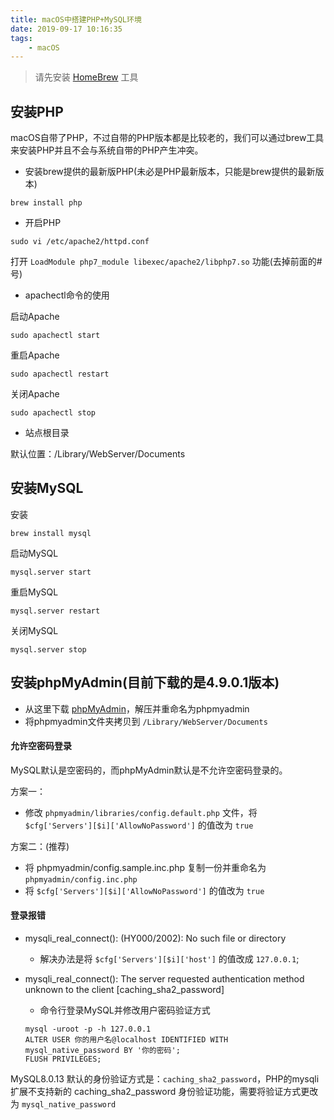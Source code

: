```yaml
---
title: macOS中搭建PHP+MySQL环境
date: 2019-09-17 10:16:35
tags:
	- macOS
---
```


> 请先安装 [HomeBrew](https://brew.sh) 工具

## 安装PHP

macOS自带了PHP，不过自带的PHP版本都是比较老的，我们可以通过brew工具来安装PHP并且不会与系统自带的PHP产生冲突。

- 安装brew提供的最新版PHP(未必是PHP最新版本，只能是brew提供的最新版本)
```
brew install php
```

- 开启PHP

```
sudo vi /etc/apache2/httpd.conf
```
打开 `LoadModule php7_module libexec/apache2/libphp7.so` 功能(去掉前面的#号)


- apachectl命令的使用

启动Apache
```
sudo apachectl start
```

重启Apache
```
sudo apachectl restart
```

关闭Apache
```
sudo apachectl stop
```

- 站点根目录

默认位置：/Library/WebServer/Documents

## 安装MySQL

安装
```
brew install mysql
```

启动MySQL
```
mysql.server start
```

重启MySQL
```
mysql.server restart
```

关闭MySQL
```
mysql.server stop
```

## 安装phpMyAdmin(目前下载的是4.9.0.1版本)

- 从这里下载 [phpMyAdmin](https://www.phpmyadmin.net)，解压并重命名为phpmyadmin
- 将phpmyadmin文件夹拷贝到 `/Library/WebServer/Documents`

#### 允许空密码登录

MySQL默认是空密码的，而phpMyAdmin默认是不允许空密码登录的。

方案一：
- 修改 `phpmyadmin/libraries/config.default.php` 文件，将 `$cfg['Servers'][$i]['AllowNoPassword']` 的值改为 `true`

方案二：(推荐)
- 将 phpmyadmin/config.sample.inc.php 复制一份并重命名为 `phpmyadmin/config.inc.php`
- 将 `$cfg['Servers'][$i]['AllowNoPassword']` 的值改为 `true`

#### 登录报错

- mysqli_real_connect(): (HY000/2002): No such file or directory
	* 解决办法是将 `$cfg['Servers'][$i]['host']` 的值改成 `127.0.0.1`;

- mysqli_real_connect(): The server requested authentication method unknown to the client [caching_sha2_password]
	* 命令行登录MySQL并修改用户密码验证方式
	```
	mysql -uroot -p -h 127.0.0.1
	ALTER USER 你的用户名@localhost IDENTIFIED WITH mysql_native_password BY '你的密码';
	FLUSH PRIVILEGES;
	```

MySQL8.0.13 默认的身份验证方式是：`caching_sha2_password`，PHP的mysqli扩展不支持新的 caching_sha2_password 身份验证功能，需要将验证方式更改为 `mysql_native_password`
